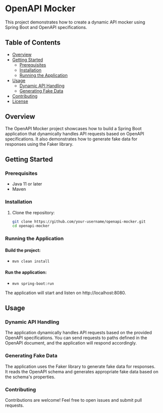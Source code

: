 # OpenAPI Mocker <Still Under Development>

This project demonstrates how to create a dynamic API mocker using Spring Boot and OpenAPI specifications.

## Table of Contents

- [Overview](#overview)
- [Getting Started](#getting-started)
  - [Prerequisites](#prerequisites)
  - [Installation](#installation)
  - [Running the Application](#running-the-application)
- [Usage](#usage)
  - [Dynamic API Handling](#dynamic-api-handling)
  - [Generating Fake Data](#generating-fake-data)
- [Contributing](#contributing)
- [License](#license)

## Overview

The OpenAPI Mocker project showcases how to build a Spring Boot application that dynamically handles API requests based on OpenAPI specifications. It also demonstrates how to generate fake data for responses using the Faker library.

## Getting Started

### Prerequisites

- Java 11 or later
- Maven

### Installation

1. Clone the repository:

   ```bash
   git clone https://github.com/your-username/openapi-mocker.git
   cd openapi-mocker

### Running the Application
#### Build the project:
- `mvn clean install`
#### Run the application:
- `mvn spring-boot:run`

The application will start and listen on http://localhost:8080.

## Usage
### Dynamic API Handling
The application dynamically handles API requests based on the provided OpenAPI specifications. You can send requests to paths defined in the OpenAPI document, and the application will respond accordingly.

### Generating Fake Data
The application uses the Faker library to generate fake data for responses. It reads the OpenAPI schema and generates appropriate fake data based on the schema's properties.

### Contributing
Contributions are welcome! Feel free to open issues and submit pull requests.




